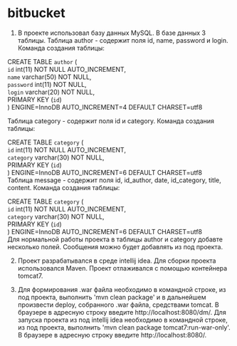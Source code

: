 # bitbucket

1. В проекте использовал базу данных MySQL. В базе данных 3 таблицы. Таблица author - содержит поля id, name, password и login. 
Команда создания таблицы: 

CREATE TABLE `author` (<br/>
  `id` int(11) NOT NULL AUTO_INCREMENT,<br/>
  `name` varchar(50) NOT NULL,<br/>
  `password` int(11) NOT NULL,<br/>
  `login` varchar(20) NOT NULL,<br/>
  PRIMARY KEY (`id`)<br/>
) ENGINE=InnoDB AUTO_INCREMENT=4 DEFAULT CHARSET=utf8<br/>

Таблица category - содержит поля id и category. Команда создания таблицы:<br/>

CREATE TABLE `category` (<br/>
  `id` int(11) NOT NULL AUTO_INCREMENT,<br/>
  `category` varchar(30) NOT NULL,<br/>
  PRIMARY KEY (`id`)<br/>
) ENGINE=InnoDB AUTO_INCREMENT=6 DEFAULT CHARSET=utf8
<br/>
Таблица message - содержит поля id, id_author, date, id_category, title, content. Команда создания таблицы:

CREATE TABLE `category` (<br/>
  `id` int(11) NOT NULL AUTO_INCREMENT,<br/>
  `category` varchar(30) NOT NULL,<br/>
  PRIMARY KEY (`id`)<br/>
) ENGINE=InnoDB AUTO_INCREMENT=6 DEFAULT CHARSET=utf8
<br/>
Для нормальной работы проекта в таблицы author и category добавте несколько полей. Сообщения можно будет добавлять из под проекта. <br/>

2. Проект разрабатывался в среде intellij idea. Для сборки проекта использовался Maven. 
Проект отлаживался с помощью контейнера tomcat7.<br/>

3. Для формирования .war файла необходимо в командной строке, из под проекта, выполнить 'mvn clean package' 
и в дальнейшем произвести deploy, собранного .war файла, средствами tomcat. В браузере в адресную строку 
введите http://localhost:8080/dm/. Для запуска проекта из под intellij idea необходимо в командной строке, 
из под проекта, выполнить 'mvn clean package tomcat7:run-war-only'. В браузере в адресную строку введите http://localhost:8080/.  
